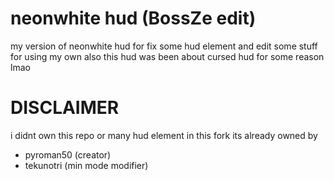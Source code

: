 # neonwhite hud (BossZe edit)

my version of neonwhite hud for fix some hud element and edit some stuff for using my own
also this hud was been about cursed hud for some reason lmao

# DISCLAIMER

i didnt own this repo or many hud element in this fork 
its already owned by 

- pyroman50 (creator)
- tekunotri (min mode modifier)
